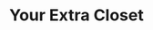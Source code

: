 ---
title: "Your Extra Closet"
url: /oxford/your-extra-closet-mclarty-road/
shop: storage rental
---